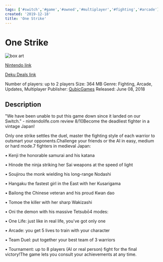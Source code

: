 ```yaml
---
tags: ['#switch','#game','#owned','#multiplayer','#fighting','#arcade']
created: '2019-12-18'
title: 'One Strike'
---
```

# One Strike

![box art](https://assets.nintendo.com/image/upload/c_pad,f_auto,h_613,q_auto,w_1089/ncom/en_US/games/switch/o/one-strike-switch/hero?v=2021042918)

[Nintendo link](https://www.nintendo.com/games/detail/one-strike-switch/)

[Deku Deals link](https://www.dekudeals.com/items/one-strike)

Number of players: up to 2 players
Size: 364 MB
Genre: Fighting, Arcade, Updates, Multiplayer
Publisher: [QubicGames](https://www.dekudeals.com/games?include[collection]=true&filter[publisher]=QubicGames)
Released: June 08, 2018

## Description

"We have been unable to put this game down since it landed on our Switch." - nintendolife.com review 8/10Become the deadliest fighter in a vintage Japan!

Only one strike settles the duel, master the fighting style of each warrior to outsmart your opponents.Challenge your friends or the AI in easy, medium or hard mode.7 fighters in medieval Japan:

• Kenji the honorable samurai and his katana

• Hinode the ninja striking her Sai weapons at the speed of light

• Soujirou the monk wielding his long-range Nodashi

• Hangaku the fastest girl in the East with her Kusarigama

• Bailong the Chinese veteran and his proud Kwan dao

• Tomoe the killer with her sharp Wakizashi

• Oni the demon with his massive Tetsubō4 modes:

• One Life: just like in real life, you've got only one

• Arcade: you get 5 lives to train with your character

• Team Duel: put together your best team of 3 warriors

• Tournament: up to 8 players (AI or real person) fight for the final victory!The game lets you consult your achievements at any time.
